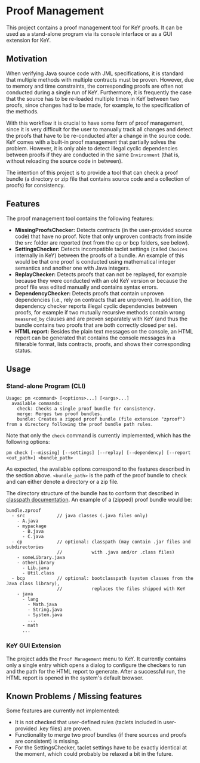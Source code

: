 # Proof Management

This project contains a proof management tool for KeY proofs. It can be used as a stand-alone program via its console
interface or as a GUI extension for KeY.

## Motivation
When verifying Java source code with JML specifications, it is standard that multiple methods with multiple
contracts must be proven. However, due to memory and time constraints, the corresponding proofs are often not conducted
during a single run of KeY. Furthermore, it is frequently the case that the source has to be re-loaded multiple times in
KeY between two proofs, since changes had to be made, for example, to the specification of the methods.

With this workflow it is crucial to have some form of proof management, since it is very difficult for the user to
manually track all changes and detect the proofs that have to be re-conducted after a change in the source code.
KeY comes with a built-in proof management that partially solves the problem. However, it is only able to detect illegal
cyclic dependencies between proofs if they are conducted in the same `Environment` (that is, without reloading the
source code in between).

The intention of this project is to provide a tool that can check a proof bundle (a directory or zip file that contains
source code and a collection of proofs) for consistency.

## Features
The proof management tool contains the following features:
* **MissingProofsChecker:** Detects contracts (in the user-provided source code) that have no proof. Note that only
  unproven contracts from inside the `src` folder are reported (not from the cp or bcp folders, see below).
* **SettingsChecker:** Detects incompatible taclet settings (called `Choices` internally in KeY) between the proofs of a
  bundle. An example of this would be that one proof is conducted using mathematical integer semantics and another one
  with Java integers.
* **ReplayChecker:** Detects proofs that can not be replayed, for example because they were conducted with an old KeY
  version or because the proof file was edited manually and contains syntax errors.
* **DependencyChecker:** Detects proofs that contain unproven dependencies (i.e., rely on contracts that are unproven).
  In addition, the dependency checker reports illegal cyclic dependencies between proofs, for example if two mutually
  recursive methods contain wrong `measured_by` clauses and are proven separately with KeY (and thus the bundle contains
  two proofs that are both correctly closed per se).
* **HTML report:** Besides the plain text messages on the console, an HTML report can be generated that contains the
  console messages in a filterable format, lists contracts, proofs, and shows their corresponding status.

## Usage
### Stand-alone Program (CLI)
```
Usage: pm <command> [<options>...] [<args>...]
  available commands:
    check: Checks a single proof bundle for consistency.
    merge: Merges two proof bundles.
    bundle: Creates a zipped proof bundle (file extension "zproof") from a directory following the proof bundle path rules.
```

Note that only the `check` command is currently implemented, which has the following options:
```
pm check [--missing] [--settings] [--replay] [--dependency] [--report <out_path>] <bundle_path>
```
As expected, the available options correspond to the features described in the section above.
`<bundle_path>` is the path of the proof bundle to check and can either denote a directory or a zip file.

The directory structure of the bundle has to conform that described in
[classpath documentation](https://key-project.org/docs/user/Classpath/).
An example of a (zipped) proof bundle would be:
```
bundle.zproof
  - src            // java classes (.java files only)
    - A.java
    - mypackage
      - B.java
      - C.java
  - cp             // optional: classpath (may contain .jar files and subdirectories
                   //           with .java and/or .class files)
    - someLibrary.java
    - otherLibrary
      - Lib.java
      - Util.class
  - bcp            // optional: bootclasspath (system classes from the Java class library),
                   //           replaces the files shipped with KeY
    - java
      - lang
        - Math.java
        - String.java
        - System.java
        ...
      - math
      ...
```

### KeY GUI Extension
The project adds the `Proof Management` menu to KeY. It currently contains only a single entry which opens a dialog to
configure the checkers to run and the path for the HTML report to generate. After a successful run, the HTML report is
opened in the system's default browser.

## Known Problems / Missing features
Some features are currently not implemented:
* It is not checked that user-defined rules (taclets included in user-provided .key files) are proven.
* Functionality to merge two proof bundles (if there sources and proofs are consistent) is missing.
* For the SettingsChecker, taclet settings have to be exactly identical at the moment, which could probably be relaxed a
  bit in the future.
